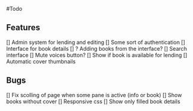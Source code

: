 #Todo
## Features
[] Admin system for lending and editing
	[] Some sort of authentication
	[] Interface for book details
	[] ? Adding books from the interface?
[] Search interface
[] Mute voices button?
[] Show if book is available for lending
[] Automatic cover thumbnails

## Bugs
[] Fix scolling of page when some pane is active (info or book)
[] Show books without cover
[] Responsive css
[] Show only filled book details